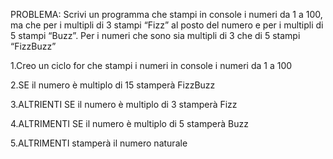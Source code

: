 PROBLEMA: Scrivi un programma che stampi in console i numeri da 1 a 100, ma che per i multipli di 3 stampi “Fizz” al posto del numero e per i multipli di 5 stampi “Buzz”. Per i numeri che sono sia multipli di 3 che di 5 stampi “FizzBuzz”

1.Creo un ciclo for che stampi i numeri in console i numeri da 1 a 100

2.SE il numero è multiplo di 15 stamperà FizzBuzz

3.ALTRIENTI SE il numero è multiplo di 3 stamperà Fizz

4.ALTRIMENTI SE il numero è multiplo di 5 stamperà Buzz

5.ALTRIMENTI stamperà il numero naturale